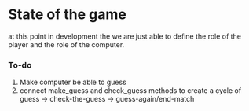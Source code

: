 # State of the game

at this point in development the we are just able to define the role of the player and the role of the computer.

### To-do

1. Make computer be able to guess
2. connect make_guess and check_guess methods to create a cycle of guess -> check-the-guess -> guess-again/end-match